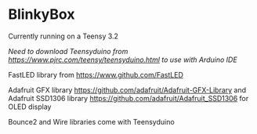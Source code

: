 # BlinkyBox
Currently running on a Teensy 3.2

*Need to download Teensyduino from https://www.pjrc.com/teensy/teensyduino.html to use with Arduino IDE*

FastLED library from https://www.github.com/FastLED

Adafruit GFX library https://github.com/adafruit/Adafruit-GFX-Library
  and Adafruit SSD1306 library https://github.com/adafruit/Adafruit_SSD1306 for OLED display
  
Bounce2 and Wire libraries come with Teensyduino
